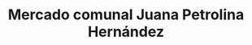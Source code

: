 ---
title: "Mercado comunal Juana Petrolina Hernández"
url: /barcelona/mercado-comunal-juana-petrolina-hernandez/
shop: Supermarkt
---